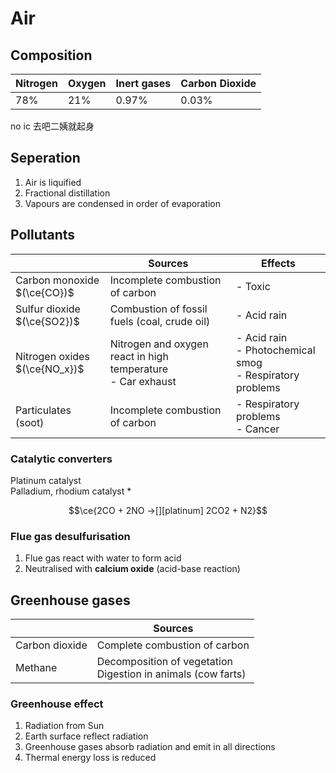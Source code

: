 # Air

## Composition

| Nitrogen | Oxygen | Inert gases | Carbon Dioxide |
| -------- | ------ | ----------- | -------------- |
| 78%      | 21%    | 0.97%       | 0.03%          |

no ic 去吧二姨就起身

## Seperation

1. Air is liquified
2. Fractional distillation
3. Vapours are condensed in order of evaporation

## Pollutants

|                                                 | Sources                                                          | Effects                                                           |
| ----------------------------------------------- | ---------------------------------------------------------------- | ----------------------------------------------------------------- |
| <nobr>Carbon monoxide</nobr> <br> $(\ce{CO})$   | Incomplete combustion of carbon                                  | - Toxic                                                           |
| <nobr>Sulfur dioxide</nobr> <br> $(\ce{SO2})$   | Combustion of fossil fuels (coal, crude oil)                     | - Acid rain                                                       |
| <nobr>Nitrogen oxides</nobr> <br> $(\ce{NO_x})$ | Nitrogen and oxygen react in high temperature <br> - Car exhaust | - Acid rain <br> - Photochemical smog <br> - Respiratory problems |
| Particulates (soot)                             | Incomplete combustion of carbon                                  | - Respiratory problems <br> - Cancer                              |

### Catalytic converters

Platinum catalyst \
Palladium, rhodium catalyst \*

$$\ce{2CO + 2NO ->[][platinum] 2CO2 + N2}$$

### Flue gas desulfurisation

1. Flue gas react with water to form acid
2. Neutralised with **calcium oxide** (acid-base reaction)

## Greenhouse gases

|                | Sources                                                           |
| -------------- | ----------------------------------------------------------------- |
| Carbon dioxide | Complete combustion of carbon                                     |
| Methane        | Decomposition of vegetation <br> Digestion in animals (cow farts) |

### Greenhouse effect

1. Radiation from Sun
2. Earth surface reflect radiation
3. Greenhouse gases absorb radiation and emit in all directions
4. Thermal energy loss is reduced
